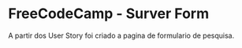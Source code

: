 # FreeCodeCamp - Surver Form

A partir dos User Story foi criado a pagina de formulario de pesquisa.

